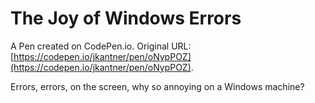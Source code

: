 # The Joy of Windows Errors

A Pen created on CodePen.io. Original URL: [https://codepen.io/jkantner/pen/oNypPOZ](https://codepen.io/jkantner/pen/oNypPOZ).

Errors, errors, on the screen, why so annoying on a Windows machine?